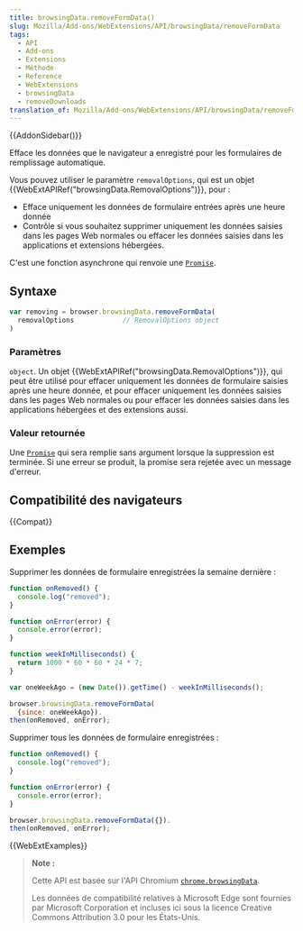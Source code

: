 ```yaml
---
title: browsingData.removeFormData()
slug: Mozilla/Add-ons/WebExtensions/API/browsingData/removeFormData
tags:
  - API
  - Add-ons
  - Extensions
  - Méthode
  - Reference
  - WebExtensions
  - browsingData
  - removeDownloads
translation_of: Mozilla/Add-ons/WebExtensions/API/browsingData/removeFormData
---
```


{{AddonSidebar()}}

Efface les données que le navigateur a enregistré pour les formulaires de remplissage automatique.

Vous pouvez utiliser le paramètre `removalOptions`, qui est un objet {{WebExtAPIRef("browsingData.RemovalOptions")}}, pour :

- Efface uniquement les données de formulaire entrées après une heure donnée
- Contrôle si vous souhaitez supprimer uniquement les données saisies dans les pages Web normales ou effacer les données saisies dans les applications et extensions hébergées.

C'est une fonction asynchrone qui renvoie une [`Promise`](/fr/docs/Web/JavaScript/Reference/Objets_globaux/Promise).

## Syntaxe

```js
var removing = browser.browsingData.removeFormData(
  removalOptions            // RemovalOptions object
)
```

### Paramètres

`object`. Un objet {{WebExtAPIRef("browsingData.RemovalOptions")}}, qui peut être utilisé pour effacer uniquement les données de formulaire saisies après une heure donnée, et pour effacer uniquement les données saisies dans les pages Web normales ou pour effacer les données saisies dans les applications hébergées et des extensions aussi.

### Valeur retournée

Une [`Promise`](/fr/docs/Web/JavaScript/Reference/Objets_globaux/Promise) qui sera remplie sans argument lorsque la suppression est terminée. Si une erreur se produit, la promise sera rejetée avec un message d'erreur.

## Compatibilité des navigateurs

{{Compat}}

## Exemples

Supprimer les données de formulaire enregistrées la semaine dernière :

```js
function onRemoved() {
  console.log("removed");
}

function onError(error) {
  console.error(error);
}

function weekInMilliseconds() {
  return 1000 * 60 * 60 * 24 * 7;
}

var oneWeekAgo = (new Date()).getTime() - weekInMilliseconds();

browser.browsingData.removeFormData(
  {since: oneWeekAgo}).
then(onRemoved, onError);
```

Supprimer tous les données de formulaire enregistrées :

```js
function onRemoved() {
  console.log("removed");
}

function onError(error) {
  console.error(error);
}

browser.browsingData.removeFormData({}).
then(onRemoved, onError);
```

{{WebExtExamples}}

> **Note :**
>
> Cette API est basée sur l'API Chromium [`chrome.browsingData`](https://developer.chrome.com/extensions/browsingData).
>
> Les données de compatibilité relatives à Microsoft Edge sont fournies par Microsoft Corporation et incluses ici sous la licence Creative Commons Attribution 3.0 pour les États-Unis.

<!--
// Copyright 2015 The Chromium Authors. All rights reserved.
//
// Redistribution and use in source and binary forms, with or without
// modification, are permitted provided that the following conditions are
// met:
//
//    * Redistributions of source code must retain the above copyright
// notice, this list of conditions and the following disclaimer.
//    * Redistributions in binary form must reproduce the above
// copyright notice, this list of conditions and the following disclaimer
// in the documentation and/or other materials provided with the
// distribution.
//    * Neither the name of Google Inc. nor the names of its
// contributors may be used to endorse or promote products derived from
// this software without specific prior written permission.
//
// THIS SOFTWARE IS PROVIDED BY THE COPYRIGHT HOLDERS AND CONTRIBUTORS
// "AS IS" AND ANY EXPRESS OR IMPLIED WARRANTIES, INCLUDING, BUT NOT
// LIMITED TO, THE IMPLIED WARRANTIES OF MERCHANTABILITY AND FITNESS FOR
// A PARTICULAR PURPOSE ARE DISCLAIMED. IN NO EVENT SHALL THE COPYRIGHT
// OWNER OR CONTRIBUTORS BE LIABLE FOR ANY DIRECT, INDIRECT, INCIDENTAL,
// SPECIAL, EXEMPLARY, OR CONSEQUENTIAL DAMAGES (INCLUDING, BUT NOT
// LIMITED TO, PROCUREMENT OF SUBSTITUTE GOODS OR SERVICES; LOSS OF USE,
// DATA, OR PROFITS; OR BUSINESS INTERRUPTION) HOWEVER CAUSED AND ON ANY
// THEORY OF LIABILITY, WHETHER IN CONTRACT, STRICT LIABILITY, OR TORT
// (INCLUDING NEGLIGENCE OR OTHERWISE) ARISING IN ANY WAY OUT OF THE USE
// OF THIS SOFTWARE, EVEN IF ADVISED OF THE POSSIBILITY OF SUCH DAMAGE.
-->
